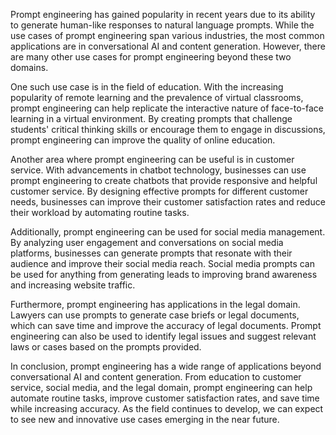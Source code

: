 Prompt engineering has gained popularity in recent years due to its ability to generate human-like responses to natural language prompts. While the use cases of prompt engineering span various industries, the most common applications are in conversational AI and content generation. However, there are many other use cases for prompt engineering beyond these two domains.

One such use case is in the field of education. With the increasing popularity of remote learning and the prevalence of virtual classrooms, prompt engineering can help replicate the interactive nature of face-to-face learning in a virtual environment. By creating prompts that challenge students' critical thinking skills or encourage them to engage in discussions, prompt engineering can improve the quality of online education.

Another area where prompt engineering can be useful is in customer service. With advancements in chatbot technology, businesses can use prompt engineering to create chatbots that provide responsive and helpful customer service. By designing effective prompts for different customer needs, businesses can improve their customer satisfaction rates and reduce their workload by automating routine tasks.

Additionally, prompt engineering can be used for social media management. By analyzing user engagement and conversations on social media platforms, businesses can generate prompts that resonate with their audience and improve their social media reach. Social media prompts can be used for anything from generating leads to improving brand awareness and increasing website traffic.

Furthermore, prompt engineering has applications in the legal domain. Lawyers can use prompts to generate case briefs or legal documents, which can save time and improve the accuracy of legal documents. Prompt engineering can also be used to identify legal issues and suggest relevant laws or cases based on the prompts provided.

In conclusion, prompt engineering has a wide range of applications beyond conversational AI and content generation. From education to customer service, social media, and the legal domain, prompt engineering can help automate routine tasks, improve customer satisfaction rates, and save time while increasing accuracy. As the field continues to develop, we can expect to see new and innovative use cases emerging in the near future.